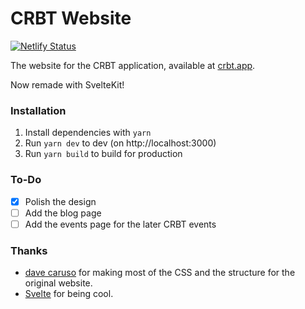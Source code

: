 # CRBT Website

[![Netlify Status](https://api.netlify.com/api/v1/badges/89d0a765-1a3c-460c-aed1-8638426e7e54/deploy-status)](https://app.netlify.com/sites/crbt/deploys)

The website for the CRBT application, available at [crbt.app](https://crbt.app).

Now remade with SvelteKit!

### Installation

1. Install dependencies with `yarn`
2. Run `yarn dev` to dev (on http://localhost:3000)
3. Run `yarn build` to build for production

### To-Do

- [x] Polish the design
- [ ] Add the blog page
- [ ] Add the events page for the later CRBT events

### Thanks

- [dave caruso](https://github.com/davecaruso) for making most of the CSS and the structure for the original website.
- [Svelte](https://svelte.dev) for being cool.
